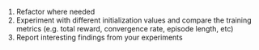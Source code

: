 1. Refactor where needed
2. Experiment with different initialization values and compare the training metrics (e.g. total reward, convergence rate, episode length, etc)
3. Report interesting findings from your experiments
